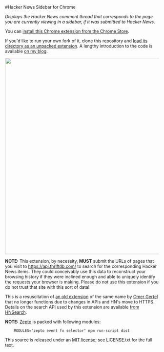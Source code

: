 #Hacker News Sidebar for Chrome

*Displays the Hacker News comment thread that corresponds to the page you are currently viewing in a sidebar, if it was submitted to Hacker News.*

You can [install this Chrome extension from the Chrome Store](https://chrome.google.com/webstore/detail/hacker-news-sidebar/ngljhffenbmdjobakjplnlbfkeabbpma).

If you'd like to run your own fork of it, clone this repository and [load its directory as an unpacked extension](https://developer.chrome.com/extensions/getstarted.html#unpacked).  A lengthy introduction to the code is available [on my blog](http://tedpak.com/2013/03/20/hacker-news-sidebar-a-chrome-extension).

<img src="https://raw.github.com/powerpak/hn-sidebar/master/screenshot-lg.png" width=640/>

**NOTE:** This extension, by necessity, **MUST** submit the URLs of pages that you visit to https://api.thriftdb.com/ to search for the corresponding Hacker News items.  They could conceivably use this data to reconstruct your browsing history if they were inclined enough and able to uniquely identify the requests your browser is making.  Please do not use this extension if you do not trust that site with this sort of data!

This is a resuscitation of [an old extension](https://chrome.google.com/webstore/detail/hacker-news-sidebar/hhedbplnihmkekhgmaoikgfbkjjaocnl?hl=en) of the same name by [Omer Gertel](http://www.omergertel.com) that no longer functions due to changes in APIs and HN's move to HTTPS.  Details on the search API used by this extension are available [from HNSearch](https://www.hnsearch.com/api).

**NOTE:** [Zepto](https://github.com/madrobby/zepto) is packed with following modules:

		MODULES="zepto event fx selector" npm run-script dist

This source is released under an [MIT license](http://en.wikipedia.org/wiki/MIT_license); see LICENSE.txt for the full text.
